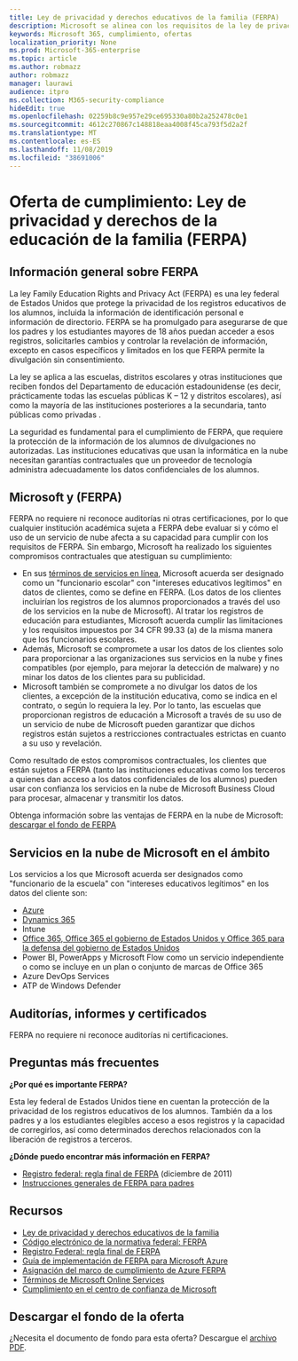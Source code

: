 ```yaml
---
title: Ley de privacidad y derechos educativos de la familia (FERPA)
description: Microsoft se alinea con los requisitos de la ley de privacidad y derechos educativos de la serie estadounidense.
keywords: Microsoft 365, cumplimiento, ofertas
localization_priority: None
ms.prod: Microsoft-365-enterprise
ms.topic: article
ms.author: robmazz
author: robmazz
manager: laurawi
audience: itpro
ms.collection: M365-security-compliance
hideEdit: true
ms.openlocfilehash: 02259b8c9e957e29ce695330a80b2a252478c0e1
ms.sourcegitcommit: 4612c270867c148818eaa4008f45ca793f5d2a2f
ms.translationtype: MT
ms.contentlocale: es-ES
ms.lasthandoff: 11/08/2019
ms.locfileid: "38691006"
---
```

# <a name="compliance-offering-family-educational-rights-and-privacy-act-ferpa"></a>Oferta de cumplimiento: Ley de privacidad y derechos de la educación de la familia (FERPA)

## <a name="ferpa-overview"></a>Información general sobre FERPA

La ley Family Education Rights and Privacy Act (FERPA) es una ley federal de Estados Unidos que protege la privacidad de los registros educativos de los alumnos, incluida la información de identificación personal e información de directorio. FERPA se ha promulgado para asegurarse de que los padres y los estudiantes mayores de 18 años puedan acceder a esos registros, solicitarles cambios y controlar la revelación de información, excepto en casos específicos y limitados en los que FERPA permite la divulgación sin consentimiento.

La ley se aplica a las escuelas, distritos escolares y otras instituciones que reciben fondos del Departamento de educación estadounidense (es decir, prácticamente todas las escuelas públicas K – 12 y distritos escolares), así como la mayoría de las instituciones posteriores a la secundaria, tanto públicas como privadas .

La seguridad es fundamental para el cumplimiento de FERPA, que requiere la protección de la información de los alumnos de divulgaciones no autorizadas. Las instituciones educativas que usan la informática en la nube necesitan garantías contractuales que un proveedor de tecnología administra adecuadamente los datos confidenciales de los alumnos.

## <a name="microsoft-and-ferpa"></a>Microsoft y (FERPA)

FERPA no requiere ni reconoce auditorías ni otras certificaciones, por lo que cualquier institución académica sujeta a FERPA debe evaluar si y cómo el uso de un servicio de nube afecta a su capacidad para cumplir con los requisitos de FERPA. Sin embargo, Microsoft ha realizado los siguientes compromisos contractuales que atestiguan su cumplimiento:

- En sus [términos de servicios en línea](https://aka.ms/Online-Services-Terms), Microsoft acuerda ser designado como un "funcionario escolar" con "intereses educativos legítimos" en datos de clientes, como se define en FERPA. (Los datos de los clientes incluirían los registros de los alumnos proporcionados a través del uso de los servicios en la nube de Microsoft). Al tratar los registros de educación para estudiantes, Microsoft acuerda cumplir las limitaciones y los requisitos impuestos por 34 CFR 99.33 (a) de la misma manera que los funcionarios escolares.
- Además, Microsoft se compromete a usar los datos de los clientes solo para proporcionar a las organizaciones sus servicios en la nube y fines compatibles (por ejemplo, para mejorar la detección de malware) y no minar los datos de los clientes para su publicidad.
- Microsoft también se compromete a no divulgar los datos de los clientes, a excepción de la institución educativa, como se indica en el contrato, o según lo requiera la ley. Por lo tanto, las escuelas que proporcionan registros de educación a Microsoft a través de su uso de un servicio de nube de Microsoft pueden garantizar que dichos registros están sujetos a restricciones contractuales estrictas en cuanto a su uso y revelación.

Como resultado de estos compromisos contractuales, los clientes que están sujetos a FERPA (tanto las instituciones educativas como los terceros a quienes dan acceso a los datos confidenciales de los alumnos) pueden usar con confianza los servicios en la nube de Microsoft Business Cloud para procesar, almacenar y transmitir los datos.

Obtenga información sobre las ventajas de FERPA en la nube de Microsoft: [descargar el fondo de FERPA](https://aka.ms/ferpa-compliance)

## <a name="microsoft-in-scope-cloud-services"></a>Servicios en la nube de Microsoft en el ámbito

Los servicios a los que Microsoft acuerda ser designados como "funcionario de la escuela" con "intereses educativos legítimos" en los datos del cliente son:

- [Azure](https://aka.ms/AzureCompliance)
- [Dynamics 365](https://aka.ms/d365-compliance-list)
- Intune
- [Office 365, Office 365 el gobierno de Estados Unidos y Office 365 para la defensa del gobierno de Estados Unidos](https://go.microsoft.com/fwlink/p/?LinkID=2077751)
- Power BI, PowerApps y Microsoft Flow como un servicio independiente o como se incluye en un plan o conjunto de marcas de Office 365
- Azure DevOps Services
- ATP de Windows Defender

## <a name="audits-reports-and-certificates"></a>Auditorías, informes y certificados

FERPA no requiere ni reconoce auditorías ni certificaciones.

## <a name="frequently-asked-questions"></a>Preguntas más frecuentes

**¿Por qué es importante FERPA?**

Esta ley federal de Estados Unidos tiene en cuentan la protección de la privacidad de los registros educativos de los alumnos. También da a los padres y a los estudiantes elegibles acceso a esos registros y la capacidad de corregirlos, así como determinados derechos relacionados con la liberación de registros a terceros.

**¿Dónde puedo encontrar más información en FERPA?**

- [Registro federal: regla final de FERPA](https://aka.ms/ferpa-reg) (diciembre de 2011)
- [Instrucciones generales de FERPA para padres](https://www2.ed.gov/policy/gen/guid/fpco/ferpa/parents.html)

## <a name="resources"></a>Recursos

- [Ley de privacidad y derechos educativos de la familia](https://www.ed.gov/policy/gen/guid/fpco/ferpa/index.html)
- [Código electrónico de la normativa federal: FERPA](https://aka.ms/FERPA-GPO)
- [Registro Federal: regla final de FERPA](https://aka.ms/ferpa-reg)
- [Guía de implementación de FERPA para Microsoft Azure](https://aka.ms/azureferpa)
- [Asignación del marco de cumplimiento de Azure FERPA](https://aka.ms/AzureFERPAMapping)
- [Términos de Microsoft Online Services](https://aka.ms/Online-Services-Terms)
- [Cumplimiento en el centro de confianza de Microsoft](https://www.microsoft.com/trust-center/compliance/compliance-overview)

## <a name="download-the-offering-backgrounder"></a>Descargar el fondo de la oferta

¿Necesita el documento de fondo para esta oferta? Descargue el [archivo PDF](https://download.microsoft.com/download/2/8/3/2839FB21-353E-472E-BE57-883EC9C6185F/FERPA_Compliance_Backgrounder.pdf).
